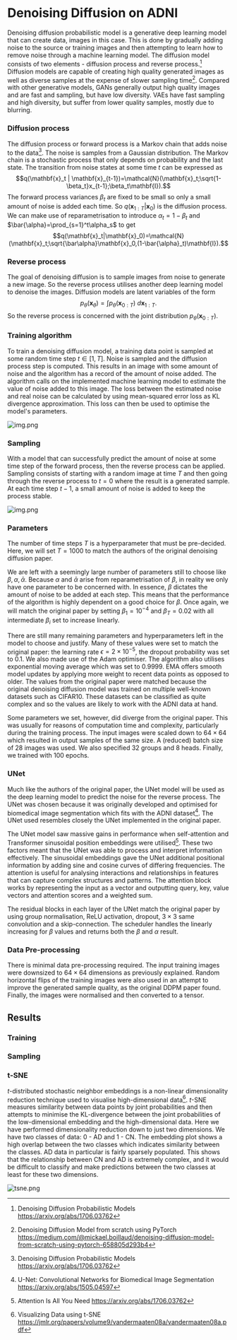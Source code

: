 # Denoising Diffusion on ADNI
Denoising diffusion probabilistic model is a generative deep learning model that 
can create data, images in this case. This is done by gradually adding noise to the source 
or training images and then attempting to learn how to remove noise through a machine
learning model. The diffusion model consists of two elements - diffusion process and reverse process.[^1]
Diffusion models are capable of creating high quality generated images as well as
diverse samples at the expense of slower sampling time[^5]. Compared with other generative models,
GANs generally output high quality images and are fast and sampling, but have low diversity.
VAEs have fast sampling and high diversity, but suffer from lower quality samples, mostly due
to blurring.


### Diffusion process
The diffusion process or forward process is a Markov chain that adds noise to the data[^1]. The
noise is samples from a Gaussian distribution. The Markov chain is a stochastic process that 
only depends on probability and the last state. The transition from noise states at some time $t$ can be expressed as
$$q(\mathbf{x}_t | \mathbf{x}_{t-1})=\mathcal{N}(\mathbf{x}_t;\sqrt{1-\beta_t}x_{t-1};\beta_t\mathbf{I}).$$
The forward process variances $\beta_t$ are fixed to be small so only a small amount of noise is added each time.
So $q(\mathbf{x}_{1:T}|\mathbf{x}_0)$ is the diffusion process. We can make use of reparametrisation to introduce
$\alpha_t=1-\beta_t$ and $\bar{\alpha}=\prod_{s=1}^t\alpha_s$ to get
$$q(\mathbf{x}_t|\mathbf{x}_0)=\mathcal{N}(\mathbf{x}_t;\sqrt{\bar\alpha}\mathbf{x}_0,(1-\bar{\alpha}_t)\mathbf{I}).$$

### Reverse process
The goal of denoising diffusion is to sample images from noise to generate a new image. 
So the reverse process utilises another deep learning model to denoise the images. Diffusion
models are latent variables of the form 
$$p_\theta(\mathbf{x}_\theta)=\int p_\theta(\mathbf{x}_{0:T})\ d\mathbf{x}_{1:T}.$$
So the reverse process is concerned with the joint distribution $p_\theta(\mathbf{x}_{0:T})$.

### Training algorithm
To train a denoising diffusion model, a training data point is sampled at some random time step $t\in[1,T]$.
Noise is sampled and the diffusion process step is computed.
This results in an image with some amount of noise and the algorithm has a record of the amount of noise
added. The algorithm calls on the implemented machine learning model to estimate the value of
noise added to this image. The loss between the estimated noise and real noise can be
calculated by using mean-squared error loss as KL divergence approximation. 
This loss can then be used to optimise the model's parameters.

![img.png](train_alg.png)

### Sampling
With a model that can successfully predict the amount of noise at some time step of the forward process,
then the reverse process can be applied. Sampling consists of starting with a random image at time $T$
and then going through the reverse process to $t=0$ where the result is a generated sample. At each
time step $t-1$, a small amount of noise is added to keep the process stable.

![img.png](sample_alg.png)

### Parameters
The number of time steps $T$ is a hyperparameter that must be pre-decided. Here, we will set $T=1000$
to match the authors of the original denoising diffusion paper. 

We are left with a seemingly large number of parameters still to choose like $\beta, \alpha, \bar{\alpha}$.
Because $\alpha$ and $\bar\alpha$ arise from reparametrisation of $\beta$, in reality we only
have one parameter to be concerned with. In essence, $\beta$ dictates the amount of noise to be added
at each step. This means that the performance of the algorithm is highly dependent on a good choice for $\beta$.
Once again, we will match the original paper by setting $\beta_1=10^{-4}$ and $\beta_T=0.02$ with all
intermediate $\beta_i$ set to increase linearly. 

There are still many remaining parameters and hyperparameters left in the model to choose and justify.
Many of these values were set to match the original paper: the learning rate $\epsilon=2\times10^{-5}$, 
the dropout probability was set to $0.1$. We also made use of the Adam optimiser. The algorithm also utilises
exponential moving average which was set to $0.9999$. EMA offers smooth model updates by applying more weight to
recent data points as opposed to older. The values from the original paper were matched because the original
denoising diffusion model was trained on multiple well-known datasets such as CIFAR10. These datasets
can be classified as quite complex and so the values are likely to work with the ADNI data at hand. 

Some parameters we set, however, did diverge from the original paper. This was usually for reasons of 
computation time and complexity, particularly during the training process. The input images were scaled down
to $64\times64$ which resulted in output samples of the same size. A (reduced) batch size of 28 images was used.
We also specified $32$ groups and $8$ heads. Finally, we trained with $100$ epochs.

### UNet
Much like the authors of the original paper, the UNet model will be used as the deep learning model to
predict the noise for the reverse process. The UNet was chosen because it was originally developed
and optimised for biomedical image segmentation which fits with the ADNI dataset[^2]. The UNet used resembles
closely the UNet implemented in the original paper. 

The UNet model saw massive gains in performance when self-attention and Transformer sinusoidal position embeddings
were utilised[^3]. These two factors meant that the UNet was able to process and interpret
information effectively. The sinusoidal embeddings gave the UNet additional positional 
information by adding sine and cosine curves of differing frequencies. The attention is useful
for analysing interactions and relationships in features that can capture complex structures and
patterns. The attention block works by representing the input as a vector and outputting query, key,
value vectors and attention scores and a weighted sum.

The residual blocks in each layer of the UNet match the original paper by using group normalisation,
ReLU activation, dropout, $3\times 3$ same convolution and a skip-connection. The scheduler handles
the linearly increasing for $\beta$ values and returns both the $\beta$ and $\alpha$ result.

### Data Pre-processing
There is minimal data pre-processing required. The input training images were downsized to 
$64\times64$ dimensions as previously explained. Random horizontal flips of the training images 
were also used in an attempt to improve the generated sample quality, as the original DDPM paper
found. Finally, the images were normalised and then converted to a tensor. 

## Results
### Training

### Sampling

### t-SNE
$t$-distributed stochastic neighbor embeddings is a non-linear dimensionality reduction technique
used to visualise high-dimensional data[^4]. $t$-SNE measures similarity between data points by joint
probabilities and then attempts to minimise the KL-divergence between the joint probabilities
of the low-dimensional embedding and the high-dimensional data. Here we have performed dimensionality reduction
down to just two dimensions. We have two classes of data: 0 - AD and 1 - CN. The embedding plot shows
a high overlap between the two classes which indicates similarity between the classes.
AD data in particular is fairly sparsely populated. This shows that the relationship between CN 
and AD is extremely complex, and it would be difficult to classify and make predictions between the two classes 
at least for these two dimensions.

![tsne.png](tsne.png)

[^1]: Denoising Diffusion Probabilistic Models https://arxiv.org/abs/1706.03762
[^2]: U-Net: Convolutional Networks for Biomedical Image Segmentation https://arxiv.org/abs/1505.04597
[^3]: Attention Is All You Need https://arxiv.org/abs/1706.03762
[^4]: Visualizing Data using t-SNE https://jmlr.org/papers/volume9/vandermaaten08a/vandermaaten08a.pdf
[^5]: Denoising Diffusion Model from scratch using PyTorch https://medium.com/@mickael.boillaud/denoising-diffusion-model-from-scratch-using-pytorch-658805d293b4